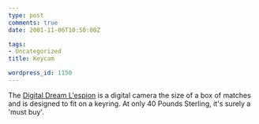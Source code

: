 ```yaml
---
type: post
comments: true
date: 2001-11-06T10:50:00Z

tags:
- Uncategorized
title: Keycam

wordpress_id: 1150
---
```


The [Digital Dream L'espion](http://www.digitaldreamco.com/espion_press.html) is a digital camera the size of a box of matches and is designed to fit on a keyring. At only 40 Pounds Sterling, it's surely a 'must buy'.
